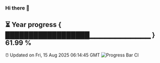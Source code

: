 ### Hi there 👋
⏳ Year progress { ██████████████████▁▁▁▁▁▁▁▁▁▁▁▁ } 61.99 %
---
⏰ Updated on Fri, 15 Aug 2025 06:14:45 GMT
![Progress Bar CI](https://github.com/Moyi321/Moyi321/workflows/Progress%20Bar%20CI/badge.svg)
